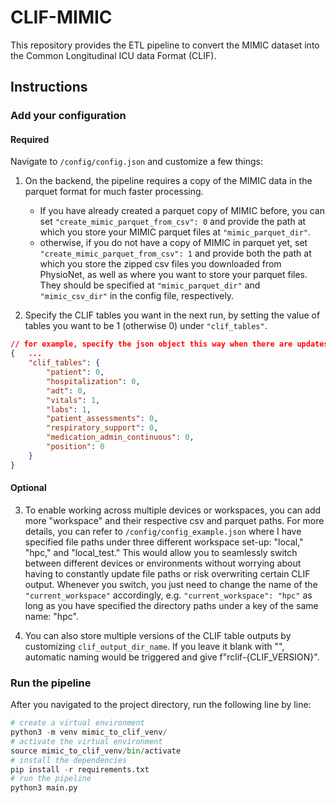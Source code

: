 # CLIF-MIMIC
This repository provides the ETL pipeline to convert the MIMIC dataset into the Common Longitudinal ICU data Format (CLIF).

## Instructions
### Add your configuration
#### Required
Navigate to `/config/config.json` and customize a few things:
1. On the backend, the pipeline requires a copy of the MIMIC data in the parquet format for much faster processing. 
    - If you have already created a parquet copy of MIMIC before, you can set `"create_mimic_parquet_from_csv": 0` and provide the path at which you store your MIMIC parquet files at `"mimic_parquet_dir"`.
    - otherwise, if you do not have a copy of MIMIC in parquet yet, set `"create_mimic_parquet_from_csv": 1` and provide both the path at which you store the zipped csv files you downloaded from PhysioNet, as well as where you want to store your parquet files. They should be specified at `"mimic_parquet_dir"` and `"mimic_csv_dir"` in the config file, respectively.


2. Specify the CLIF tables you want in the next run, by setting the value of tables you want to be 1 (otherwise 0) under `"clif_tables"`. 

```json
// for example, specify the json object this way when there are updates to the `vitals` and `labs` table only, so you only need to update these two tables.
{   ...
    "clif_tables": {
        "patient": 0,
        "hospitalization": 0,
        "adt": 0,
        "vitals": 1,
        "labs": 1,
        "patient_assessments": 0,
        "respiratory_support": 0,
        "medication_admin_continuous": 0,
        "position": 0
    }
}
```


#### Optional
3. To enable working across multiple devices or workspaces, you can add more "workspace" and their respective csv and parquet paths. For more details, you can refer to `/config/config_example.json` where I have specified file paths under three different workspace set-up: "local," "hpc," and "local_test." This would allow you to seamlessly switch between different devices or environments without worrying about having to constantly update file paths or risk overwriting certain CLIF output. Whenever you switch, you just need to change the name of the `"current_workspace"` accordingly, e.g. `"current_workspace": "hpc"` as long as you have specified the directory paths under a key of the same name: "hpc". 

4. You can also store multiple versions of the CLIF table outputs by customizing `clif_output_dir_name`. If you leave it blank with "", automatic naming would be triggered and give f"rclif-{CLIF_VERSION}". 

### Run the pipeline
After you navigated to the project directory, run the following line by line:

```python
# create a virtual environment
python3 -m venv mimic_to_clif_venv/
# activate the virtual environment
source mimic_to_clif_venv/bin/activate
# install the dependencies
pip install -r requirements.txt
# run the pipeline
python3 main.py
```

